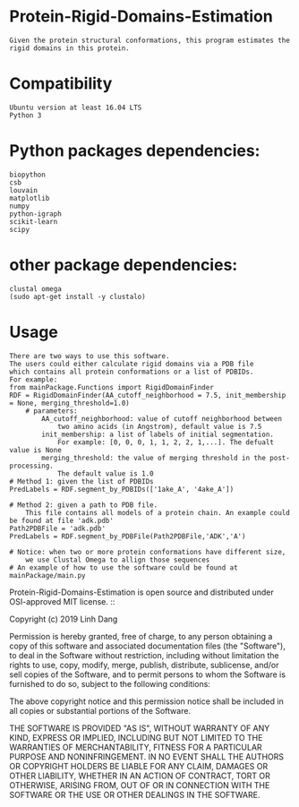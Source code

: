 # Protein-Rigid-Domains-Estimation
    Given the protein structural conformations, this program estimates the rigid domains in this protein.
# Compatibility
    Ubuntu version at least 16.04 LTS
    Python 3
# Python packages dependencies:
    biopython
    csb
    louvain
    matplotlib
    numpy
    python-igraph
    scikit-learn
    scipy
# other package dependencies:
    clustal omega
    (sudo apt-get install -y clustalo)

# Usage
    There are two ways to use this software.
    The users could either calculate rigid domains via a PDB file 
    which contains all protein conformations or a list of PDBIDs.
    For example:
    from mainPackage.Functions import RigidDomainFinder
    RDF = RigidDomainFinder(AA_cutoff_neighborhood = 7.5, init_membership = None, merging_threshold=1.0)
        # parameters:
            AA_cutoff_neighborhood: value of cutoff neighborhood between 
                two amino acids (in Angstrom), default value is 7.5
            init_membership: a list of labels of initial segmentation. 
                For example: [0, 0, 0, 1, 1, 2, 2, 1,...]. The defualt value is None
            merging_threshold: the value of merging threshold in the post-processing. 
                The default value is 1.0
    # Method 1: given the list of PDBIDs
    PredLabels = RDF.segment_by_PDBIDs(['1ake_A', '4ake_A'])
    
    # Method 2: given a path to PDB file. 
        This file contains all models of a protein chain. An example could be found at file 'adk.pdb'
    Path2PDBFile = 'adk.pdb'
    PredLabels = RDF.segment_by_PDBFile(Path2PDBFile,'ADK','A')
    
    # Notice: when two or more protein conformations have different size, 
        we use Clustal Omega to allign those sequences
    # An example of how to use the software could be found at mainPackage/main.py
    
    
Protein-Rigid-Domains-Estimation is open source and distributed under OSI-approved MIT license. ::

Copyright (c) 2019 Linh Dang

Permission is hereby granted, free of charge, to any person obtaining a copy of this software and associated documentation files (the "Software"), to deal in the Software without restriction, including without limitation the rights to use, copy, modify, merge, publish, distribute, sublicense, and/or sell copies of the Software, and to permit persons to whom the Software is furnished to do so, subject to the following conditions:

The above copyright notice and this permission notice shall be included in all copies or substantial portions of the Software.

THE SOFTWARE IS PROVIDED "AS IS", WITHOUT WARRANTY OF ANY KIND, EXPRESS OR IMPLIED, INCLUDING BUT NOT LIMITED TO THE WARRANTIES OF MERCHANTABILITY, FITNESS FOR A PARTICULAR PURPOSE AND NONINFRINGEMENT. IN NO EVENT SHALL THE AUTHORS OR COPYRIGHT HOLDERS BE LIABLE FOR ANY CLAIM, DAMAGES OR OTHER LIABILITY, WHETHER IN AN ACTION OF CONTRACT, TORT OR OTHERWISE, ARISING FROM, OUT OF OR IN CONNECTION WITH THE SOFTWARE OR THE USE OR OTHER DEALINGS IN THE SOFTWARE.
